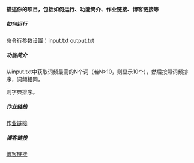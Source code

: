 #### 描述你的项目，包括如何运行、功能简介、作业链接、博客链接等

##### 如何运行

命令行参数设置：input.txt output.txt

##### 功能简介

从input.txt中获取词频最高的N个词（若N>10，则显示10个），然后按照词频排序，词频相同，

则字典排序。

##### 作业链接

[作业链接](https://www.cnblogs.com/Lious-Rios/p/14483789.html)

##### 博客链接
[博客链接](https://www.cnblogs.com/Lious-Rios/p/14483789.html)
